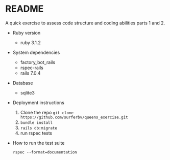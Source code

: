 # README

A quick exercise to assess code structure and coding abilities parts 1 and 2.  

* Ruby version
    - ruby 3.1.2

* System dependencies
    - factory_bot_rails
    - rspec-rails
    - rails 7.0.4

* Database 
    - sqlite3 

* Deployment instructions

    1. Clone the repo
    `git clone https://github.com/surferbv/queens_exercise.git`
    2. `bundle install`
    3. `rails db:migrate`
    4. run rspec tests 

* How to run the test suite

    `rspec --format=documentation`
